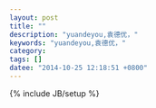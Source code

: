 ```yaml
---
layout: post
title: ""
description: "yuandeyou,袁德优，"
keywords: "yuandeyou,袁德优，"
category: 
tags: []
datee: "2014-10-25 12:18:51 +0800"
---
```

{% include JB/setup %}



<!-- more -->
